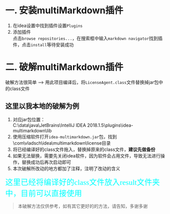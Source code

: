 # 一. 安装multiMarkdown插件
1. 在idea设置中找到插件设置`Plugins`
2. 添加插件  
    点击`browse repositories...`，在搜索框中输入`markdown navigator`找到插件，点击`install`等待安装成功
# 二. 破解multiMarkdown插件
破解方法很简单 -->
用此项目编译后，将`LicenseAgent.class`文件替换掉jar包中的class文件
## 这里以我本地的破解为例
1. 对应jar包位置：  
C:\data\java\JetBrains\IntelliJ IDEA 2018.1.5\plugins\idea-multimarkdown\lib
2. 使用压缩软件打开`idea-multimarkdown.jar`包，找到\com\vladsch\idea\multimarkdown\license目录
3. 将已经编译好的class文件拖入，替换掉原来的class文件，**建议先做备份**
4. 如果无法替换，需要先关闭idea软件，因为软件会占用文件，导致无法进行操作，替换成功后再次启动即可
5. 本次破解所改动的地方都加了注释，注明了改动的含义

<font face="楷体" size="5" color="#00ffff">
这里已经将编译好的class文件放入result文件夹中，目前可以直接使用</font>

> 本破解方法仅供参考，如有其它更好的的方法，请告知，多谢多谢